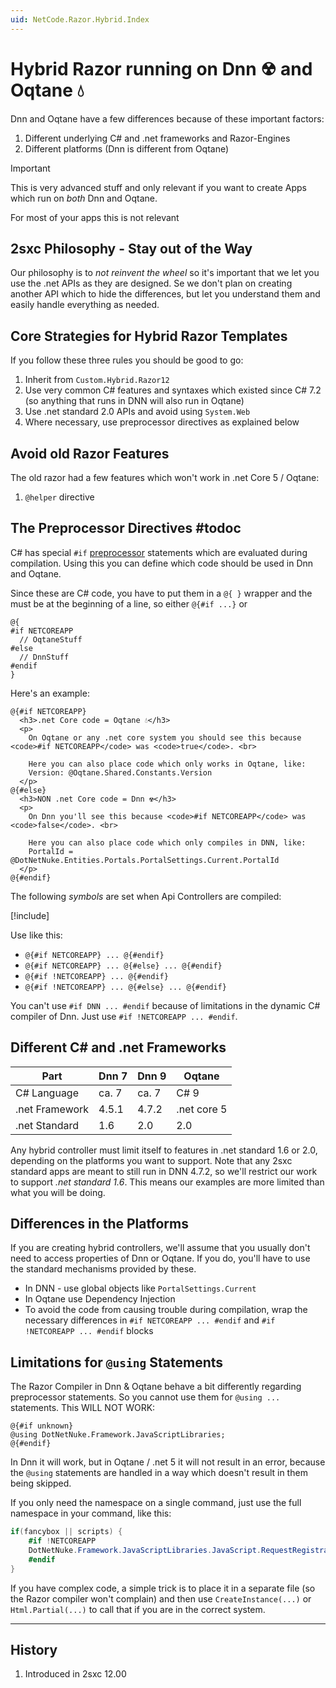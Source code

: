 ```yaml
---
uid: NetCode.Razor.Hybrid.Index
---
```


# Hybrid Razor running on Dnn ☢ and Oqtane 💧 

Dnn and Oqtane have a few differences because of these important factors:

1. Different underlying C# and .net frameworks and Razor-Engines
1. Different platforms (Dnn is different from Oqtane)

> [!IMPORTANT]
> This is very advanced stuff and only relevant if you want to create Apps which run on _both_ Dnn and Oqtane. 
>
> For most of your apps this is not relevant

## 2sxc Philosophy - Stay out of the Way

Our philosophy is to _not reinvent the wheel_ so it's important that we let you use the .net APIs as they are designed. Se we don't plan on creating another API which to hide the differences, but let you understand them and easily handle everything as needed. 

## Core Strategies for Hybrid Razor Templates

If you follow these three rules you should be good to go:

1. Inherit from `Custom.Hybrid.Razor12`
1. Use very common C# features and syntaxes which existed since C# 7.2 (so anything that runs in DNN will also run in Oqtane)
1. Use .net standard 2.0 APIs and avoid using `System.Web`
1. Where necessary, use preprocessor directives as explained below

## Avoid old Razor Features

The old razor had a few features which won't work in .net Core 5 / Oqtane:

1. `@helper` directive




## The Preprocessor Directives #todoc

C# has special `#if` [preprocessor](https://docs.microsoft.com/en-us/dotnet/csharp/language-reference/preprocessor-directives) statements which are evaluated during compilation. 
Using this you can define which code should be used in Dnn and Oqtane. 

Since these are C# code, you have to put them in a `@{ }` wrapper and the must be at the beginning of a line, so either `@{#if ...}` or 

```razor
@{
#if NETCOREAPP
  // OqtaneStuff
#else
  // DnnStuff
#endif
}
```

Here's an example:

```razor
@{#if NETCOREAPP}
  <h3>.net Core code = Oqtane 💧</h3>
  <p>
    On Oqtane or any .net core system you should see this because <code>#if NETCOREAPP</code> was <code>true</code>. <br>

    Here you can also place code which only works in Oqtane, like: 
    Version: @Oqtane.Shared.Constants.Version
  </p>
@{#else}
  <h3>NON .net Core code = Dnn ☢</h3>
  <p>
    On Dnn you'll see this because <code>#if NETCOREAPP</code> was <code>false</code>. <br>

    Here you can also place code which only compiles in DNN, like: 
    PortalId = @DotNetNuke.Entities.Portals.PortalSettings.Current.PortalId
  </p>
@{#endif}
```

The following _symbols_ are set when Api Controllers are compiled:

[!include[](~/net-code/hybrid/_include-preprocessor-symbols.md)]

Use like this:

* `@{#if NETCOREAPP} ... @{#endif}`
* `@{#if NETCOREAPP} ... @{#else} ... @{#endif}`
* `@{#if !NETCOREAPP} ... @{#endif}`
* `@{#if !NETCOREAPP} ... @{#else} ... @{#endif}`


You can't use `#if DNN ... #endif` because of limitations in the dynamic C# compiler of Dnn. Just use `#if !NETCOREAPP ... #endif`. 






## Different C# and .net Frameworks

| Part | Dnn 7 | Dnn 9 | Oqtane
| --- | --- | --- | ---
| C# Language | ca. 7 | ca. 7 | C# 9
| .net Framework | 4.5.1 | 4.7.2 | .net core 5
| .net Standard | 1.6 | 2.0 | 2.0

Any hybrid controller must limit itself to features in .net standard 1.6 or 2.0, depending on the platforms you want to support. Note that any 2sxc standard apps are meant to still run in DNN 4.7.2, so we'll restrict our work to support _.net standard 1.6_. This means our examples are more limited than what you will be doing. 

## Differences in the Platforms

If you are creating hybrid controllers, we'll assume that you usually don't need to access properties of Dnn or Oqtane. If you do, you'll have to use the standard mechanisms provided by these. 

* In DNN - use global objects like `PortalSettings.Current`
* In Oqtane use Dependency Injection
* To avoid the code from causing trouble during compilation, wrap the necessary differences in `#if NETCOREAPP ... #endif` and `#if !NETCOREAPP ... #endif` blocks


## Limitations for `@using` Statements

The Razor Compiler in Dnn & Oqtane behave a bit differently regarding preprocessor statements. So you cannot use them for `@using ...` statements. This WILL NOT WORK: 

```razor
@{#if unknown}
@using DotNetNuke.Framework.JavaScriptLibraries;
@{#endif}
```

In Dnn it will work, but in Oqtane / .net 5 it will not result in an error, because the `@using` statements are handled in a way which doesn't result in them being skipped. 

If you only need the namespace on a single command, just use the full namespace in your command, like this:

```c#
if(fancybox || scripts) {
    #if !NETCOREAPP
    DotNetNuke.Framework.JavaScriptLibraries.JavaScript.RequestRegistration(DotNetNuke.Framework.JavaScriptLibraries.CommonJs.jQuery);
    #endif
}
```

If you have complex code, a simple trick is to place it in a separate file (so the Razor compiler won't complain) and then use `CreateInstance(...)` or `Html.Partial(...)` to call that if you are in the correct system. 


---

## History

1. Introduced in 2sxc 12.00

